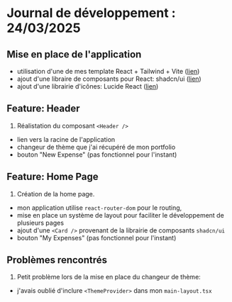 # Journal de développement : 24/03/2025

##  Mise en place de l'application

- utilisation d'une de mes template React + Tailwind + Vite ([lien](https://github.com/martin-dinahet/react-quickstart))
- ajout d'une libraire de composants pour React: shadcn/ui ([lien](https://ui.shadcn.com/))
- ajout d'une librairie d'icônes: Lucide React ([lien](https://lucide.dev/))

##  Feature: Header

1. Réalistation du composant `<Header />`
  - lien vers la racine de l'application
  - changeur de thème que j'ai récupéré de mon portfolio
  - bouton "New Expense" (pas fonctionnel pour l'instant)

## Feature: Home Page

1. Création de la home page.
  - mon application utilise `react-router-dom` pour le routing, 
  - mise en place un système de layout pour faciliter le développement de plusieurs pages
  - ajout d'une `<Card />` provenant de la librairie de composants `shadcn/ui`
  - bouton "My Expenses" (pas fonctionnel pour l'instant)

## Problèmes rencontrés

1. Petit problème lors de la mise en place du changeur de thème:
  - j'avais oublié d'inclure `<ThemeProvider>` dans mon `main-layout.tsx`
